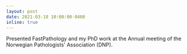 ```yaml
---
layout: post
date: 2021-03-18 10:00:00-0400
inline: true
---
```


Presented FastPathology and my PhD work at the Annual meeting of the Norwegian Pathologists' Association (DNP).